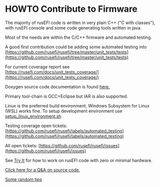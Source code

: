 # HOWTO Contribute to Firmware

The majority of rusEFI code is written in very plain C++ ("C with classes"),
with rusEFI console and some code generating tools written in java.

Most of the needs are within the C/C++ firmware and automated testing.

A good first contribution could be adding some automated testing into [https://github.com/rusefi/rusefi/tree/master/unit_tests/tests](https://github.com/rusefi/rusefi/tree/master/unit_tests/tests)

For current coverage report see [https://rusefi.com/docs/unit_tests_coverage/](https://rusefi.com/docs/unit_tests_coverage/)

Doxygen source code documentation is found [here.](https://rusefi.com/docs/html/)

Primary tool-chain is GCC+Eclipse but IAR is also supported.

Linux is the preferred build environment, Windows Subsystem for Linux (WSL) works fine.
To setup development environment use [setup_linux_environment.sh](https://github.com/rusefi/rusefi/blob/master/firmware/setup_linux_environment.sh)

Testing coverage open tickets: [https://github.com/rusefi/rusefi/labels/automated_testing](https://github.com/rusefi/rusefi/labels/automated_testing)

All open tickets: [https://github.com/rusefi/rusefi/issues](https://github.com/rusefi/rusefi/issues)

See [Try It](Try-It) for how to work on rusEFI code with zero or minimal hardware.

[Click here for a Q&A on source code.](http://rusefi.com/forum/viewtopic.php?f=5&t=10)

[Some random tips](Dev-Tips)
